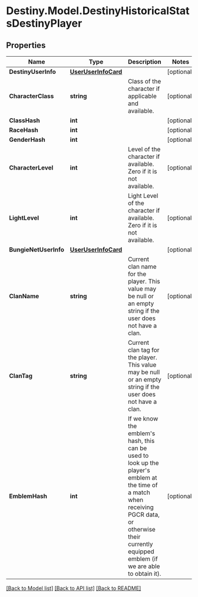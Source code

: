 # Destiny.Model.DestinyHistoricalStatsDestinyPlayer

## Properties

Name | Type | Description | Notes
------------ | ------------- | ------------- | -------------
**DestinyUserInfo** | [**UserUserInfoCard**](UserUserInfoCard.md) |  | [optional] 
**CharacterClass** | **string** | Class of the character if applicable and available. | [optional] 
**ClassHash** | **int** |  | [optional] 
**RaceHash** | **int** |  | [optional] 
**GenderHash** | **int** |  | [optional] 
**CharacterLevel** | **int** | Level of the character if available. Zero if it is not available. | [optional] 
**LightLevel** | **int** | Light Level of the character if available. Zero if it is not available. | [optional] 
**BungieNetUserInfo** | [**UserUserInfoCard**](UserUserInfoCard.md) |  | [optional] 
**ClanName** | **string** | Current clan name for the player. This value may be null or an empty string if the user does not have a clan. | [optional] 
**ClanTag** | **string** | Current clan tag for the player. This value may be null or an empty string if the user does not have a clan. | [optional] 
**EmblemHash** | **int** | If we know the emblem&#39;s hash, this can be used to look up the player&#39;s emblem at the time of a match when receiving PGCR data, or otherwise their currently equipped emblem (if we are able to obtain it). | [optional] 

[[Back to Model list]](../README.md#documentation-for-models) [[Back to API list]](../README.md#documentation-for-api-endpoints) [[Back to README]](../README.md)

